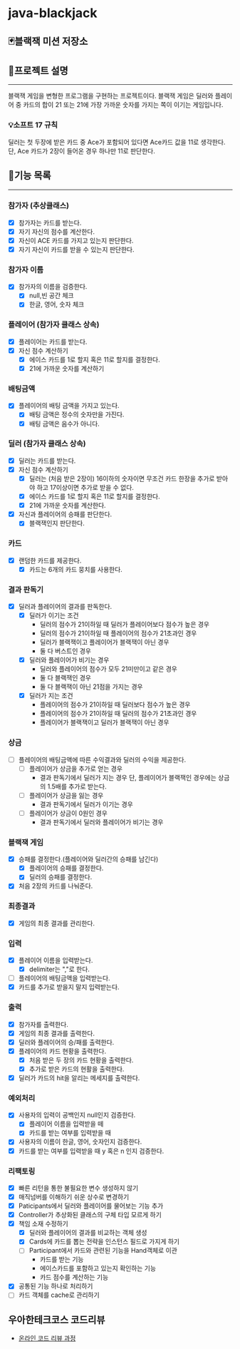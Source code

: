 # java-blackjack

## 🃏블랙잭 미션 저장소

## 🚀프로젝트 설명

---
블랙잭 게임을 변형한 프로그램을 구현하는 프로젝트이다. 
블랙잭 게임은 딜러와 플레이어 중 카드의 합이 21 또는 21에 가장 가까운 숫자를 가지는 쪽이 이기는 게임입니다.
### 💡소프트 17 규칙
딜러는 첫 두장에 받은 카드 중 Ace가 포함되어 있다면 Ace카드 값을 11로 생각한다. 단, Ace 카드가 2장이 들어온 경우 하나만 11로 판단한다.

## 📝기능 목록

---

### 참가자 (추상클래스)
- [x] 참가자는 카드를 받는다.
- [x] 자기 자신의 점수를 계산한다.
- [x] 자신이 ACE 카드를 가지고 있는지 판단한다.
- [x] 자기 자신이 카드를 받을 수 있는지 판단한다.

### 참가자 이름
- [x] 참가자의 이름을 검증한다.
  - [x] null,빈 공간 체크
  - [x] 한글, 영어, 숫자 체크
  
### 플레이어 (참가자 클래스 상속)
- [x] 플레이어는 카드를 받는다.
- [x] 자신 점수 계산하기
  - [x] 에이스 카드를 1로 할지 혹은 11로 할지를 결정한다.
  - [x] 21에 가까운 숫자를 계산하기

### 배팅금액
- [x] 플레이어의 배팅 금액을 가지고 있는다.
  - [x] 배팅 금액은 정수의 숫자만을 가진다.
  - [x] 배팅 금액은 음수가 아니다.

### 딜러 (참가자 클래스 상속)
- [x] 딜러는 카드를 받는다.
- [x] 자신 점수 계산하기
  - [x] 딜러는 (처음 받은 2장이) 16이하의 숫자이면 무조건 카드 한장을 추가로 받아야 하고 17이상이면 추가로 받을 수 없다.
  - [x] 에이스 카드를 1로 할지 혹은 11로 할지를 결정한다.
  - [x] 21에 가까운 숫자를 계산한다.
- [x] 자신과 플레이어의 승패를 판단한다.
  - [x] 블랙잭인지 판단한다.

### 카드
- [x] 랜덤한 카드를 제공한다.
  - [x] 카드는 6개의 카드 뭉치를 사용한다.

### 결과 판독기
- [x] 딜러과 플레이어의 결과를 판독한다.
  - [x] 딜러가 이기는 조건
    - 딜러의 점수가 21이하일 때 딜러가 플레이어보다 점수가 높은 경우
    - 딜러의 점수가 21이하일 때 플레이어의 점수가 21초과인 경우
    - 딜러가 블랙잭이고 플레이어가 블랙잭이 아닌 경우
    - 둘 다 버스트인 경우
  - [x] 딜러와 플레이어가 비기는 경우
    - 딜러와 플레이어의 점수가 모두 21미만이고 같은 경우
    - 둘 다 블랙잭인 경우
    - 둘 다 블랙잭이 아닌 21점을 가지는 경우
  - [x] 딜러가 지는 조건
    - 플레이어의 점수가 21이하일 때 딜러보다 점수가 높은 경우
    - 플레이어의 점수가 21이하일 때 딜러의 점수가 21초과인 경우
    - 플레이어가 블랙잭이고 딜러가 블랙잭이 아닌 경우

### 상금
- [ ] 플레이어의 배팅금액에 따른 수익결과와 딜러의 수익을 제공한다.
  - [ ] 플레이어가 상금을 추가로 얻는 경우
    - 결과 판독기에서 딜러가 지는 경우 단, 플레이어가 블랙잭인 경우에는 상금의 1.5배를 추가로 받는다.
  - [ ] 플레이어가 상금을 잃는 경우
    - 결과 판독기에서 딜러가 이기는 경우
  - [ ] 플레이어가 상금이 0원인 경우
    - 결과 판독기에서 딜러와 플레이어가 비기는 경우

### 블랙잭 게임
- [x] 승패를 결정한다.(플레이어와 딜러간의 승패를 남긴다)
  - [x] 플레이어의 승패를 결정한다.
  - [x] 딜러의 승패를 결정한다.
- [x] 처음 2장의 카드를 나눠준다.

### 최종결과
- [x] 게임의 최종 결과를 관리한다.

### 입력
- [x] 플레이어 이름을 입력받는다.
    - [x] delimiter는 ","로 한다.
- [ ] 플레이어의 배팅금액을 입력받는다.
- [x] 카드를 추가로 받을지 말지 입력받는다.

### 출력
- [x] 참가자를 출력한다.
- [x] 게임의 최종 결과를 출력한다.
- [x] 딜러와 플레이어의 승/패를 출력한다.
- [x] 플레이어의 카드 현황을 출력한다.
  - [x] 처음 받은 두 장의 카드 현황을 출력한다.
  - [x] 추가로 받은 카드의 현활을 출력한다.
- [x] 딜러가 카드의 hit을 알리는 메세지를 출력한다.

### 예외처리
- [x] 사용자의 입력이 공백인지 null인지 검증한다.
  - [x] 플레이어 이름을 입력받을 떼
  - [x] 카드를 받는 여부를 입력받을 때
- [x] 사용자의 이름이 한글, 영어, 숫자인지 검증한다.
- [x] 카드를 받는 여부를 입력받을 때 y 혹은 n 인지 검증한다.

### 리팩토링
- [x] 빠른 리턴을 통한 불필요한 변수 생성하지 않기
- [x] 매직넘버를 이해하기 쉬운 상수로 변경하기
- [x] Paticipants에서 딜러와 플레이어를 물어보는 기능 추가
- [x] Controller가 추상화된 클래스의 구체 타입 모르게 하기
- [x] 책임 소재 수정하기
  - [x] 딜러와 플레이어의 결과를 비교하는 객체 생성
  - [x] Cards에 카드를 뽑는 전략을 인스턴스 필드로 가지게 하기
  - [ ] Participant에서 카드와 관련된 기능을 Hand객체로 이관
    - 카드를 받는 기능
    - 에이스카드를 포함하고 있는지 확인하는 기능
    - 카드 점수를 계산하는 기능
- [x] 공통된 기능 하나로 처리하기
- [ ] 카드 객체를 cache로 관리하기

## 우아한테크코스 코드리뷰

- [온라인 코드 리뷰 과정](https://github.com/woowacourse/woowacourse-docs/blob/master/maincourse/README.md)

